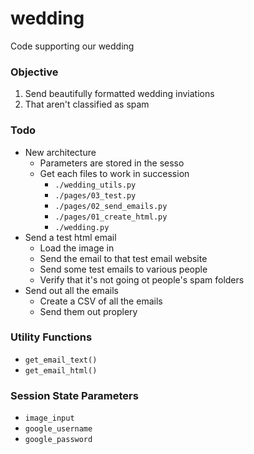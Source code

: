 # wedding

Code supporting our wedding

### Objective

1. Send beautifully formatted wedding inviations
2. That aren't classified as spam

### Todo

- New architecture
    - Parameters are stored in the sesso
    - Get each files to work in succession
        - `./wedding_utils.py`
        - `./pages/03_test.py`
        - `./pages/02_send_emails.py`
        - `./pages/01_create_html.py`
        - `./wedding.py`
- Send a test html email
    - Load the image in
    - Send the email to that test email website
    - Send some test emails to various people
    - Verify that it's not going ot people's spam folders
- Send out all the emails
    - Create a CSV of all the emails
    - Send them out proplery

### Utility Functions

- `get_email_text()`
- `get_email_html()`

### Session State Parameters

- `image_input`
- `google_username`
- `google_password`
